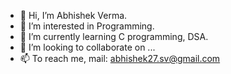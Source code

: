 - 👋 Hi, I’m Abhishek Verma.
- 👀 I’m interested in Programming.
- 🌱 I’m currently learning C programming, DSA.
- 💞️ I’m looking to collaborate on ...
- 📫 To reach me, mail: abhishek27.sv@gmail.com

<!---
abhishekverma27/abhishekverma27 is a ✨ special ✨ repository because its `README.md` (this file) appears on your GitHub profile.
You can click the Preview link to take a look at your changes.
--->
